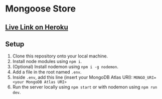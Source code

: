 # Mongoose Store

## [Live Link on Heroku](https://mongoose-store.herokuapp.com/)

## Setup

1. Clone this repository onto your local machine.
1. Install node modules using `npm i`.
1. (Optional) Install nodemon using `npm i -g nodemon`.
1. Add a file in the root named `.env`.
1. Inside `.env`, add this line (insert your MongoDB Atlas URI):
```MONGO_URI=<your MongoDB Atlas URI>```
1. Run the server locally using `npm start` or with nodemon using `npm run dev`.
